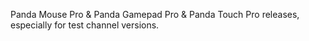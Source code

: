 Panda Mouse Pro & Panda Gamepad Pro & Panda Touch Pro releases, especially for test channel versions.
